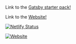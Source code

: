 Link to the [Gatsby starter pack!](https://github.com/surudhb/gatsby-personal-site-template/)

Link to the [Website!](http://arun-iyer.com/?src=github)

[![Netlify Status](https://api.netlify.com/api/v1/badges/ab9ff748-0d4f-468f-a2ad-bbe1d87e8fd1/deploy-status)](https://app.netlify.com/sites/dazzling-goldwasser-ceff63/deploys)

[![Website](https://img.shields.io/website?label=arun-iyer.com&style=for-the-badge&url=http%3A%2F%2Farun-iyer.com)](http://arun-iyer.com)
